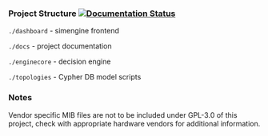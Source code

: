 ### Project Structure [![Documentation Status](https://readthedocs.org/projects/simengine/badge/?version=latest)](https://simengine.readthedocs.io/en/latest/?badge=latest)
                

`./dashboard` - simengine frontend 

`./docs` - project documentation

`./enginecore` - decision engine

`./topologies` - Cypher DB model scripts

### Notes

Vendor specific MIB files are not to be included under GPL-3.0 of this project, check with appropriate hardware vendors for additional information.
